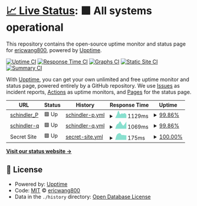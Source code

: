 # [📈 Live Status](https://ericwang800.github.io/healthcheck): <!--live status--> **🟩 All systems operational**

This repository contains the open-source uptime monitor and status page for [ericwang800](https://ericwang800.github.io/healthcheck), powered by [Upptime](https://github.com/upptime/upptime).

[![Uptime CI](https://github.com/ericwang800/healthcheck/workflows/Uptime%20CI/badge.svg)](https://github.com/ericwang800/healthcheck/actions?query=workflow%3A%22Uptime+CI%22)
[![Response Time CI](https://github.com/ericwang800/healthcheck/workflows/Response%20Time%20CI/badge.svg)](https://github.com/ericwang800/healthcheck/actions?query=workflow%3A%22Response+Time+CI%22)
[![Graphs CI](https://github.com/ericwang800/healthcheck/workflows/Graphs%20CI/badge.svg)](https://github.com/ericwang800/healthcheck/actions?query=workflow%3A%22Graphs+CI%22)
[![Static Site CI](https://github.com/ericwang800/healthcheck/workflows/Static%20Site%20CI/badge.svg)](https://github.com/ericwang800/healthcheck/actions?query=workflow%3A%22Static+Site+CI%22)
[![Summary CI](https://github.com/ericwang800/healthcheck/workflows/Summary%20CI/badge.svg)](https://github.com/ericwang800/healthcheck/actions?query=workflow%3A%22Summary+CI%22)

With [Upptime](https://upptime.js.org), you can get your own unlimited and free uptime monitor and status page, powered entirely by a GitHub repository. We use [Issues](https://github.com/ericwang800/healthcheck/issues) as incident reports, [Actions](https://github.com/ericwang800/healthcheck/actions) as uptime monitors, and [Pages](https://ericwang800.github.io/healthcheck) for the status page.

<!--start: status pages-->
<!-- This summary is generated by Upptime (https://github.com/upptime/upptime) -->
<!-- Do not edit this manually, your changes will be overwritten -->
<!-- prettier-ignore -->
| URL | Status | History | Response Time | Uptime |
| --- | ------ | ------- | ------------- | ------ |
| <img alt="" src="https://favicons.githubusercontent.com/main.dm-cn-p.ioee10-cloud.cn" height="13"> [schindler_P](https://main.dm-cn-p.ioee10-cloud.cn/apps/cockpit/index.html#/) | 🟩 Up | [schindler-p.yml](https://github.com/ericwang800/healthcheck/commits/HEAD/history/schindler-p.yml) | <details><summary><img alt="Response time graph" src="./graphs/schindler-p/response-time-week.png" height="20"> 1129ms</summary><br><a href="https://ericwang800.github.io/healthcheck/history/schindler-p"><img alt="Response time 1406" src="https://img.shields.io/endpoint?url=https%3A%2F%2Fraw.githubusercontent.com%2Fericwang800%2Fhealthcheck%2FHEAD%2Fapi%2Fschindler-p%2Fresponse-time.json"></a><br><a href="https://ericwang800.github.io/healthcheck/history/schindler-p"><img alt="24-hour response time 818" src="https://img.shields.io/endpoint?url=https%3A%2F%2Fraw.githubusercontent.com%2Fericwang800%2Fhealthcheck%2FHEAD%2Fapi%2Fschindler-p%2Fresponse-time-day.json"></a><br><a href="https://ericwang800.github.io/healthcheck/history/schindler-p"><img alt="7-day response time 1129" src="https://img.shields.io/endpoint?url=https%3A%2F%2Fraw.githubusercontent.com%2Fericwang800%2Fhealthcheck%2FHEAD%2Fapi%2Fschindler-p%2Fresponse-time-week.json"></a><br><a href="https://ericwang800.github.io/healthcheck/history/schindler-p"><img alt="30-day response time 1270" src="https://img.shields.io/endpoint?url=https%3A%2F%2Fraw.githubusercontent.com%2Fericwang800%2Fhealthcheck%2FHEAD%2Fapi%2Fschindler-p%2Fresponse-time-month.json"></a><br><a href="https://ericwang800.github.io/healthcheck/history/schindler-p"><img alt="1-year response time 1406" src="https://img.shields.io/endpoint?url=https%3A%2F%2Fraw.githubusercontent.com%2Fericwang800%2Fhealthcheck%2FHEAD%2Fapi%2Fschindler-p%2Fresponse-time-year.json"></a></details> | <details><summary><a href="https://ericwang800.github.io/healthcheck/history/schindler-p">99.86%</a></summary><a href="https://ericwang800.github.io/healthcheck/history/schindler-p"><img alt="All-time uptime 99.70%" src="https://img.shields.io/endpoint?url=https%3A%2F%2Fraw.githubusercontent.com%2Fericwang800%2Fhealthcheck%2FHEAD%2Fapi%2Fschindler-p%2Fuptime.json"></a><br><a href="https://ericwang800.github.io/healthcheck/history/schindler-p"><img alt="24-hour uptime 99.01%" src="https://img.shields.io/endpoint?url=https%3A%2F%2Fraw.githubusercontent.com%2Fericwang800%2Fhealthcheck%2FHEAD%2Fapi%2Fschindler-p%2Fuptime-day.json"></a><br><a href="https://ericwang800.github.io/healthcheck/history/schindler-p"><img alt="7-day uptime 99.86%" src="https://img.shields.io/endpoint?url=https%3A%2F%2Fraw.githubusercontent.com%2Fericwang800%2Fhealthcheck%2FHEAD%2Fapi%2Fschindler-p%2Fuptime-week.json"></a><br><a href="https://ericwang800.github.io/healthcheck/history/schindler-p"><img alt="30-day uptime 99.89%" src="https://img.shields.io/endpoint?url=https%3A%2F%2Fraw.githubusercontent.com%2Fericwang800%2Fhealthcheck%2FHEAD%2Fapi%2Fschindler-p%2Fuptime-month.json"></a><br><a href="https://ericwang800.github.io/healthcheck/history/schindler-p"><img alt="1-year uptime 99.70%" src="https://img.shields.io/endpoint?url=https%3A%2F%2Fraw.githubusercontent.com%2Fericwang800%2Fhealthcheck%2FHEAD%2Fapi%2Fschindler-p%2Fuptime-year.json"></a></details>
| <img alt="" src="https://favicons.githubusercontent.com/main.dm-cn-q.ioee10-cloud.cn" height="13"> [schindler-q](https://main.dm-cn-q.ioee10-cloud.cn/apps/devicemanagement/index.html) | 🟩 Up | [schindler-q.yml](https://github.com/ericwang800/healthcheck/commits/HEAD/history/schindler-q.yml) | <details><summary><img alt="Response time graph" src="./graphs/schindler-q/response-time-week.png" height="20"> 1069ms</summary><br><a href="https://ericwang800.github.io/healthcheck/history/schindler-q"><img alt="Response time 1405" src="https://img.shields.io/endpoint?url=https%3A%2F%2Fraw.githubusercontent.com%2Fericwang800%2Fhealthcheck%2FHEAD%2Fapi%2Fschindler-q%2Fresponse-time.json"></a><br><a href="https://ericwang800.github.io/healthcheck/history/schindler-q"><img alt="24-hour response time 1125" src="https://img.shields.io/endpoint?url=https%3A%2F%2Fraw.githubusercontent.com%2Fericwang800%2Fhealthcheck%2FHEAD%2Fapi%2Fschindler-q%2Fresponse-time-day.json"></a><br><a href="https://ericwang800.github.io/healthcheck/history/schindler-q"><img alt="7-day response time 1069" src="https://img.shields.io/endpoint?url=https%3A%2F%2Fraw.githubusercontent.com%2Fericwang800%2Fhealthcheck%2FHEAD%2Fapi%2Fschindler-q%2Fresponse-time-week.json"></a><br><a href="https://ericwang800.github.io/healthcheck/history/schindler-q"><img alt="30-day response time 1014" src="https://img.shields.io/endpoint?url=https%3A%2F%2Fraw.githubusercontent.com%2Fericwang800%2Fhealthcheck%2FHEAD%2Fapi%2Fschindler-q%2Fresponse-time-month.json"></a><br><a href="https://ericwang800.github.io/healthcheck/history/schindler-q"><img alt="1-year response time 1405" src="https://img.shields.io/endpoint?url=https%3A%2F%2Fraw.githubusercontent.com%2Fericwang800%2Fhealthcheck%2FHEAD%2Fapi%2Fschindler-q%2Fresponse-time-year.json"></a></details> | <details><summary><a href="https://ericwang800.github.io/healthcheck/history/schindler-q">99.86%</a></summary><a href="https://ericwang800.github.io/healthcheck/history/schindler-q"><img alt="All-time uptime 98.89%" src="https://img.shields.io/endpoint?url=https%3A%2F%2Fraw.githubusercontent.com%2Fericwang800%2Fhealthcheck%2FHEAD%2Fapi%2Fschindler-q%2Fuptime.json"></a><br><a href="https://ericwang800.github.io/healthcheck/history/schindler-q"><img alt="24-hour uptime 99.05%" src="https://img.shields.io/endpoint?url=https%3A%2F%2Fraw.githubusercontent.com%2Fericwang800%2Fhealthcheck%2FHEAD%2Fapi%2Fschindler-q%2Fuptime-day.json"></a><br><a href="https://ericwang800.github.io/healthcheck/history/schindler-q"><img alt="7-day uptime 99.86%" src="https://img.shields.io/endpoint?url=https%3A%2F%2Fraw.githubusercontent.com%2Fericwang800%2Fhealthcheck%2FHEAD%2Fapi%2Fschindler-q%2Fuptime-week.json"></a><br><a href="https://ericwang800.github.io/healthcheck/history/schindler-q"><img alt="30-day uptime 99.89%" src="https://img.shields.io/endpoint?url=https%3A%2F%2Fraw.githubusercontent.com%2Fericwang800%2Fhealthcheck%2FHEAD%2Fapi%2Fschindler-q%2Fuptime-month.json"></a><br><a href="https://ericwang800.github.io/healthcheck/history/schindler-q"><img alt="1-year uptime 98.89%" src="https://img.shields.io/endpoint?url=https%3A%2F%2Fraw.githubusercontent.com%2Fericwang800%2Fhealthcheck%2FHEAD%2Fapi%2Fschindler-q%2Fuptime-year.json"></a></details>
| <img alt="" src="https://favicons.githubusercontent.com/null" height="13"> Secret Site | 🟩 Up | [secret-site.yml](https://github.com/ericwang800/healthcheck/commits/HEAD/history/secret-site.yml) | <details><summary><img alt="Response time graph" src="./graphs/secret-site/response-time-week.png" height="20"> 175ms</summary><br><a href="https://ericwang800.github.io/healthcheck/history/secret-site"><img alt="Response time 189" src="https://img.shields.io/endpoint?url=https%3A%2F%2Fraw.githubusercontent.com%2Fericwang800%2Fhealthcheck%2FHEAD%2Fapi%2Fsecret-site%2Fresponse-time.json"></a><br><a href="https://ericwang800.github.io/healthcheck/history/secret-site"><img alt="24-hour response time 150" src="https://img.shields.io/endpoint?url=https%3A%2F%2Fraw.githubusercontent.com%2Fericwang800%2Fhealthcheck%2FHEAD%2Fapi%2Fsecret-site%2Fresponse-time-day.json"></a><br><a href="https://ericwang800.github.io/healthcheck/history/secret-site"><img alt="7-day response time 175" src="https://img.shields.io/endpoint?url=https%3A%2F%2Fraw.githubusercontent.com%2Fericwang800%2Fhealthcheck%2FHEAD%2Fapi%2Fsecret-site%2Fresponse-time-week.json"></a><br><a href="https://ericwang800.github.io/healthcheck/history/secret-site"><img alt="30-day response time 186" src="https://img.shields.io/endpoint?url=https%3A%2F%2Fraw.githubusercontent.com%2Fericwang800%2Fhealthcheck%2FHEAD%2Fapi%2Fsecret-site%2Fresponse-time-month.json"></a><br><a href="https://ericwang800.github.io/healthcheck/history/secret-site"><img alt="1-year response time 189" src="https://img.shields.io/endpoint?url=https%3A%2F%2Fraw.githubusercontent.com%2Fericwang800%2Fhealthcheck%2FHEAD%2Fapi%2Fsecret-site%2Fresponse-time-year.json"></a></details> | <details><summary><a href="https://ericwang800.github.io/healthcheck/history/secret-site">100.00%</a></summary><a href="https://ericwang800.github.io/healthcheck/history/secret-site"><img alt="All-time uptime 97.04%" src="https://img.shields.io/endpoint?url=https%3A%2F%2Fraw.githubusercontent.com%2Fericwang800%2Fhealthcheck%2FHEAD%2Fapi%2Fsecret-site%2Fuptime.json"></a><br><a href="https://ericwang800.github.io/healthcheck/history/secret-site"><img alt="24-hour uptime 100.00%" src="https://img.shields.io/endpoint?url=https%3A%2F%2Fraw.githubusercontent.com%2Fericwang800%2Fhealthcheck%2FHEAD%2Fapi%2Fsecret-site%2Fuptime-day.json"></a><br><a href="https://ericwang800.github.io/healthcheck/history/secret-site"><img alt="7-day uptime 100.00%" src="https://img.shields.io/endpoint?url=https%3A%2F%2Fraw.githubusercontent.com%2Fericwang800%2Fhealthcheck%2FHEAD%2Fapi%2Fsecret-site%2Fuptime-week.json"></a><br><a href="https://ericwang800.github.io/healthcheck/history/secret-site"><img alt="30-day uptime 99.93%" src="https://img.shields.io/endpoint?url=https%3A%2F%2Fraw.githubusercontent.com%2Fericwang800%2Fhealthcheck%2FHEAD%2Fapi%2Fsecret-site%2Fuptime-month.json"></a><br><a href="https://ericwang800.github.io/healthcheck/history/secret-site"><img alt="1-year uptime 97.04%" src="https://img.shields.io/endpoint?url=https%3A%2F%2Fraw.githubusercontent.com%2Fericwang800%2Fhealthcheck%2FHEAD%2Fapi%2Fsecret-site%2Fuptime-year.json"></a></details>

<!--end: status pages-->

[**Visit our status website →**](https://ericwang800.github.io/healthcheck)

## 📄 License

- Powered by: [Upptime](https://github.com/upptime/upptime)
- Code: [MIT](./LICENSE) © [ericwang800](https://ericwang800.github.io/healthcheck)
- Data in the `./history` directory: [Open Database License](https://opendatacommons.org/licenses/odbl/1-0/)
